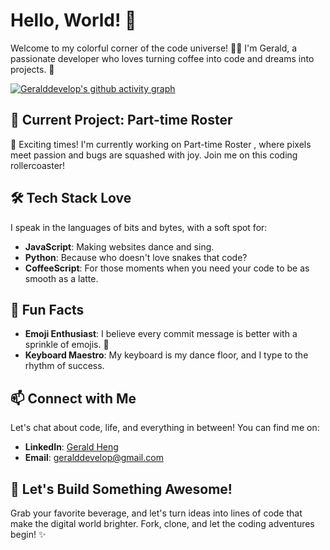 # Hello, World! 👋

Welcome to my colorful corner of the code universe! 🌈✨ I'm Gerald, a passionate developer who loves turning coffee into code and dreams into projects. 🚀

[![Geralddevelop's github activity graph](https://github-readme-activity-graph.vercel.app/graph?username=geralddevelop)](https://github.com/geralddevelop/github-readme-activity-graph)

## 🚧 Current Project: Part-time Roster 

🎉 Exciting times! I'm currently working on Part-time Roster , where pixels meet passion and bugs are squashed with joy. Join me on this coding rollercoaster!

## 🛠️ Tech Stack Love

I speak in the languages of bits and bytes, with a soft spot for:

- **JavaScript**: Making websites dance and sing.
- **Python**: Because who doesn't love snakes that code?
- **CoffeeScript**: For those moments when you need your code to be as smooth as a latte.

## 🌟 Fun Facts

- **Emoji Enthusiast**: I believe every commit message is better with a sprinkle of emojis. 🎉
- **Keyboard Maestro**: My keyboard is my dance floor, and I type to the rhythm of success.

## 📫 Connect with Me

Let's chat about code, life, and everything in between! You can find me on:
- **LinkedIn**: [Gerald Heng](https://www.linkedin.com/in/gerald-heng-here/)
- **Email**: geralddevelop@gmail.com

## 🚀 Let's Build Something Awesome!

Grab your favorite beverage, and let's turn ideas into lines of code that make the digital world brighter. Fork, clone, and let the coding adventures begin! ✨
